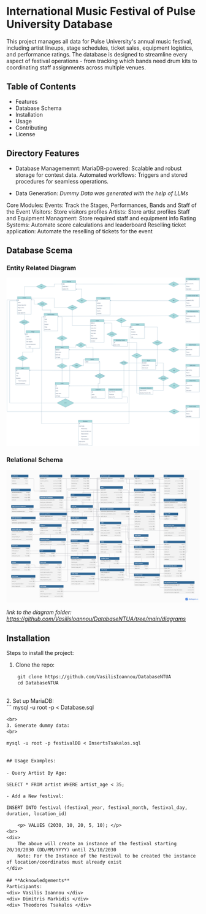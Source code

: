 # **International Music Festival of Pulse University Database**

This project manages all data for Pulse University's annual music festival, including artist lineups, stage schedules, ticket sales, equipment logistics, and performance ratings. The database is designed to streamline every aspect of festival operations - from tracking which bands need drum kits to coordinating staff assignments across multiple venues.

## **Table of Contents**
- Features
- Database Schema
- Installation
- Usage
- Contributing
- License

## **Directory Features**
 - Database Managememnt:
        MariaDB-powered: Scalable and robust storage for contest data.
        Automated workflows: Triggers and stored procedures for seamless operations.

 - Data Generation: 
        *Dummy Data was generated with the help of LLMs*
 
  Core Modules:
        Events: Track the Stages, Performances, Bands and Staff of the Event
        Visitors: Store visitors profiles
        Artists: Store artist profiles
        Staff and Equipment Managment: Store required staff and equipment info 
        Rating Systems: Automate score calculations and leaderboard
        Reselling ticket application: Automate the reselling of tickets for the event

## **Database Scema**
### Entity Related Diagram

![ERD](./diagrams/ER_Diagram.png)

### Relational Schema

![RelD](./diagrams/relational_diagram.png)

*link to the diagram folder: https://github.com/VasilisIoannou/DatabaseNTUA/tree/main/diagrams*

## **Installation**  
Steps to install the project:  

1. Clone the repo: 

```
    git clone https://github.com/VasilisIoannou/DatabaseNTUA
    cd DatabaseNTUA

```
<br>
2. Set up MariaDB:
<br>
```
    mysql -u root -p < Database.sql

```
<br>
3. Generate dummy data:
<br>
```
    mysql -u root -p festivalDB < InsertsTsakalos.sql

```

## Usage Examples:

- Query Artist By Age:
```    
    SELECT * FROM artist WHERE artist_age < 35;

```
- Add a New festival:

```
    INSERT INTO festival (festival_year, festival_month, festival_day, duration, location_id) 

``` 
    <p> VALUES (2030, 10, 20, 5, 10); </p>
<br>
<div>
    The above will create an instance of the festival starting 20/10/2030 (DD/MM/YYYY) until 25/10/2030
    Note: For the Instance of the Festival to be created the instance of location/coordinates must already exist
</div>

## **Acknowledgements** 
Participants: 
<div> Vasilis Ioannou </div> 
<div> Dimitris Markidis </div>
<div> Theodoros Tsakalos </div>
